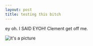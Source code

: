 ```yaml
---
layout: post
title: testing this bitch
---
```


ey oh. I SAID EYOH! Clement get off me. 

![it's a picture](https://i.imgur.com/W4075QY.jpg)
